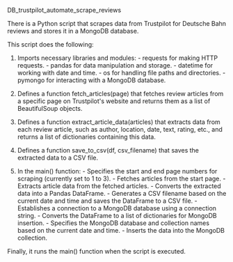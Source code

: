 DB_trustpilot_automate_scrape_reviews

There is a Python script that scrapes data from Trustpilot for Deutsche Bahn reviews and stores it in a MongoDB database. 

This script does the following:

  1. Imports necessary libraries and modules:
    - requests for making HTTP requests.
    - pandas for data manipulation and storage.
    - datetime for working with date and time.
    - os for handling file paths and directories.
    - pymongo for interacting with a MongoDB database.
     
  2. Defines a function fetch_articles(page) that fetches review articles from a specific page on Trustpilot's website and returns them as a list of BeautifulSoup objects.

  3. Defines a function extract_article_data(articles) that extracts data from each review article, such as author, location, date, text, rating, etc., and returns a list of dictionaries containing this data.

  4. Defines a function save_to_csv(df, csv_filename) that saves the extracted data to a CSV file.

  5. In the main() function:
    - Specifies the start and end page numbers for scraping (currently set to 1 to 3).
    - Fetches articles from the start page.
    - Extracts article data from the fetched articles.
    - Converts the extracted data into a Pandas DataFrame.
    - Generates a CSV filename based on the current date and time and saves the DataFrame to a CSV file.
    - Establishes a connection to a MongoDB database using a connection string.
    - Converts the DataFrame to a list of dictionaries for MongoDB insertion.
    - Specifies the MongoDB database and collection names based on the current date and time.
    - Inserts the data into the MongoDB collection.

Finally, it runs the main() function when the script is executed.
